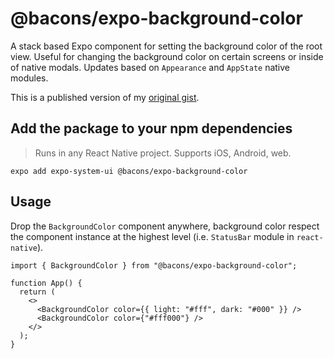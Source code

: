 # @bacons/expo-background-color

A stack based Expo component for setting the background color of the root view. Useful for changing the background color on certain screens or inside of native modals. Updates based on `Appearance` and `AppState` native modules.

This is a published version of my [original gist](https://gist.github.com/EvanBacon/d148b2425c5a0bd11b6cecb5f4b72bb8).

## Add the package to your npm dependencies

> Runs in any React Native project. Supports iOS, Android, web.

```
expo add expo-system-ui @bacons/expo-background-color
```

## Usage

Drop the `BackgroundColor` component anywhere, background color respect the component instance at the highest level (i.e. `StatusBar` module in `react-native`).

```tsx
import { BackgroundColor } from "@bacons/expo-background-color";

function App() {
  return (
    <>
      <BackgroundColor color={{ light: "#fff", dark: "#000" }} />
      <BackgroundColor color={"#fff000"} />
    </>
  );
}
```
